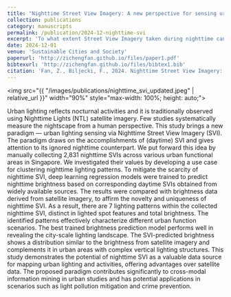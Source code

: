 ```yaml
---
title: "Nighttime Street View Imagery: A new perspective for sensing urban lighting landscape"
collection: publications
category: manuscripts
permalink: /publication/2024-12-nighttime-svi
excerpt: 'To what extent Street View Imagery taken during nighttime can be applied in urban research?'
date: 2024-12-01
venue: 'Sustainable Cities and Society'
paperurl: 'http://zichengfan.github.io/files/paper1.pdf'
bibtexurl: 'http://zichengfan.github.io/files/bibtex1.bib'
citation: 'Fan, Z., Biljecki, F., 2024. Nighttime Street View Imagery: A new perspective for sensing urban lighting landscape. Sustainable Cities and Society 116, 105862. https://doi.org/10.1016/j.scs.2024.105862'
---
```


<img src="{{ "/images/publications/nighttime_svi_updated.jpeg" | relative_url }}" width="90%" style="max-width: 100%; height: auto;">

Urban lighting reflects nocturnal activities and it is traditionally observed using Nighttime Lights (NTL) satellite imagery. Few studies systematically measure the nightscape from a human perspective. This study brings a new paradigm — urban lighting sensing via Nighttime Street View Imagery (SVI). The paradigm draws on the accomplishments of (daytime) SVI and gives attention to its ignored nighttime counterpart. We put forward this idea by manually collecting 2,831 nighttime SVIs across various urban functional areas in Singapore. We investigated their values by developing a use case for clustering nighttime lighting patterns. To mitigate the scarcity of nighttime SVI, deep learning regression models were trained to predict nighttime brightness based on corresponding daytime SVIs obtained from widely available sources. The results were compared with brightness data derived from satellite imagery, to affirm the novelty and uniqueness of nighttime SVI. As a result, there are 7 lighting patterns within the collected nighttime SVI, distinct in lighted spot features and total brightness. The identified patterns effectively characterize different urban function scenarios. The best trained brightness prediction model performs well in revealing the city-scale lighting landscape. The SVI-predicted brightness shows a distribution similar to the brightness from satellite imagery and complements it in urban areas with complex vertical lighting structures. This study demonstrates the potential of nighttime SVI as a valuable data source for mapping urban lighting and activities, offering advantages over satellite data. The proposed paradigm contributes significantly to cross-modal information mining in urban studies and has potential applications in scenarios such as light pollution mitigation and crime prevention.